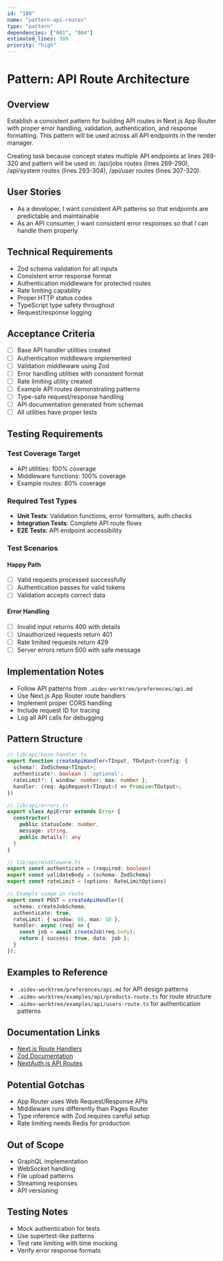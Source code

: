 ```yaml
---
id: "100"
name: "pattern-api-routes"
type: "pattern"
dependencies: ["001", "004"]
estimated_lines: 300
priority: "high"
---
```


# Pattern: API Route Architecture

## Overview
Establish a consistent pattern for building API routes in Next.js App Router with proper error handling, validation, authentication, and response formatting. This pattern will be used across all API endpoints in the render manager.

Creating task because concept states multiple API endpoints at lines 269-320 and pattern will be used in: /api/jobs routes (lines 269-290), /api/system routes (lines 293-304), /api/user routes (lines 307-320).

## User Stories
- As a developer, I want consistent API patterns so that endpoints are predictable and maintainable
- As an API consumer, I want consistent error responses so that I can handle them properly

## Technical Requirements
- Zod schema validation for all inputs
- Consistent error response format
- Authentication middleware for protected routes
- Rate limiting capability
- Proper HTTP status codes
- TypeScript type safety throughout
- Request/response logging

## Acceptance Criteria
- [ ] Base API handler utilities created
- [ ] Authentication middleware implemented
- [ ] Validation middleware using Zod
- [ ] Error handling utilities with consistent format
- [ ] Rate limiting utility created
- [ ] Example API routes demonstrating patterns
- [ ] Type-safe request/response handling
- [ ] API documentation generated from schemas
- [ ] All utilities have proper tests

## Testing Requirements

### Test Coverage Target
- API utilities: 100% coverage
- Middleware functions: 100% coverage
- Example routes: 80% coverage

### Required Test Types
- **Unit Tests**: Validation functions, error formatters, auth checks
- **Integration Tests**: Complete API route flows
- **E2E Tests**: API endpoint accessibility

### Test Scenarios
#### Happy Path
- [ ] Valid requests processed successfully
- [ ] Authentication passes for valid tokens
- [ ] Validation accepts correct data

#### Error Handling
- [ ] Invalid input returns 400 with details
- [ ] Unauthorized requests return 401
- [ ] Rate limited requests return 429
- [ ] Server errors return 500 with safe message

## Implementation Notes
- Follow API patterns from `.aidev-worktree/preferences/api.md`
- Use Next.js App Router route handlers
- Implement proper CORS handling
- Include request ID for tracing
- Log all API calls for debugging

## Pattern Structure

```typescript
// lib/api/base-handler.ts
export function createApiHandler<TInput, TOutput>(config: {
  schema?: ZodSchema<TInput>;
  authenticate?: boolean | 'optional';
  rateLimit?: { window: number; max: number };
  handler: (req: ApiRequest<TInput>) => Promise<TOutput>;
})

// lib/api/errors.ts
export class ApiError extends Error {
  constructor(
    public statusCode: number,
    message: string,
    public details?: any
  )
}

// lib/api/middleware.ts
export const authenticate = (required: boolean)
export const validateBody = (schema: ZodSchema)
export const rateLimit = (options: RateLimitOptions)

// Example usage in route
export const POST = createApiHandler({
  schema: createJobSchema,
  authenticate: true,
  rateLimit: { window: 60, max: 10 },
  handler: async (req) => {
    const job = await createJob(req.body);
    return { success: true, data: job };
  }
});
```

## Examples to Reference
- `.aidev-worktree/preferences/api.md` for API design patterns
- `.aidev-worktree/examples/api/products-route.ts` for route structure
- `.aidev-worktree/examples/api/users-route.ts` for authentication patterns

## Documentation Links
- [Next.js Route Handlers](https://nextjs.org/docs/app/building-your-application/routing/route-handlers)
- [Zod Documentation](https://zod.dev/)
- [NextAuth.js API Routes](https://next-auth.js.org/getting-started/rest-api)

## Potential Gotchas
- App Router uses Web Request/Response APIs
- Middleware runs differently than Pages Router
- Type inference with Zod requires careful setup
- Rate limiting needs Redis for production

## Out of Scope
- GraphQL implementation
- WebSocket handling
- File upload patterns
- Streaming responses
- API versioning

## Testing Notes
- Mock authentication for tests
- Use supertest-like patterns
- Test rate limiting with time mocking
- Verify error response formats
